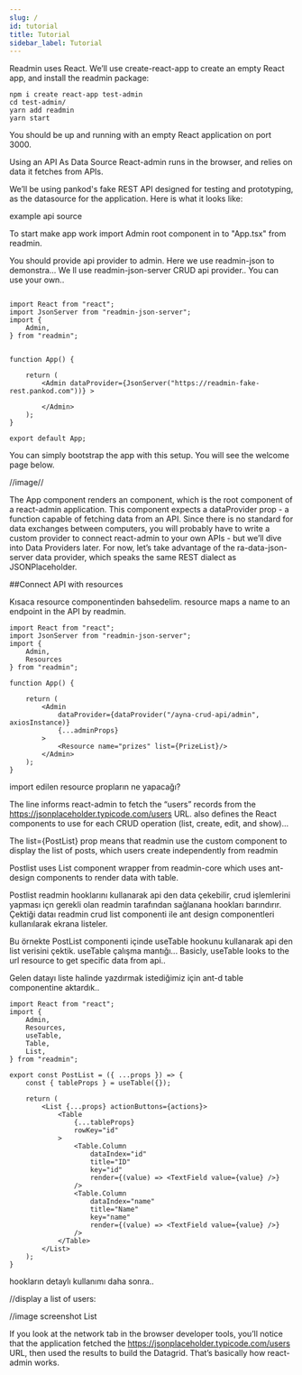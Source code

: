 ```yaml
---
slug: /
id: tutorial
title: Tutorial
sidebar_label: Tutorial
---
```



Readmin uses React. We’ll use create-react-app to create an empty React app, and install the readmin package:


````
npm i create react-app test-admin
cd test-admin/
yarn add readmin 
yarn start

````

You should be up and running with an empty React application on port 3000.

Using an API As Data Source
React-admin runs in the browser, and relies on data it fetches from APIs.

We’ll be using pankod's  fake REST API designed for testing and prototyping, as the datasource for the application. Here is what it looks like:



example api source


To start make app work import Admin root component in to "App.tsx"  from readmin.

You should provide api provider to admin. Here we use readmin-json to demonstra...
We ll use readmin-json-server CRUD api provider.. You can use your own..

```

import React from "react";
import JsonServer from "readmin-json-server";
import {
    Admin,
} from "readmin";

    
function App() {

    return (
        <Admin dataProvider={JsonServer("https://readmin-fake-rest.pankod.com"))} >
      
        </Admin>
    );
}

export default App;

```

You can simply bootstrap the app with this setup. You will see the welcome page below.


//image//


The App component renders an <Admin> component, which is the root component of a react-admin application. This component expects a dataProvider prop - a function capable of fetching data from an API. Since there is no standard for data exchanges between computers, you will probably have to write a custom provider to connect react-admin to your own APIs - but we’ll dive into Data Providers later. For now, let’s take advantage of the ra-data-json-server data provider, which speaks the same REST dialect as JSONPlaceholder.


##Connect API with resources 

Kısaca resource componentinden bahsedelim. 
resource maps a name to an endpoint in the API by readmin.



```
import React from "react";
import JsonServer from "readmin-json-server";
import {
    Admin,
    Resources
} from "readmin";

function App() {
 
    return (
        <Admin
            dataProvider={dataProvider("/ayna-crud-api/admin", axiosInstance)}
            {...adminProps}
        >
            <Resource name="prizes" list={PrizeList}/>
        </Admin>
    );
}
```

import edilen resource propların ne yapacağı?

The line <Resource name="users" /> informs react-admin to fetch the “users” records from the https://jsonplaceholder.typicode.com/users URL. <Resource> also defines the React components to use for each CRUD operation (list, create, edit, and show)...


The list={PostList} prop means that readmin  use the <PostList> custom component to display the list of posts, which users create independently from readmin  

Postlist uses List component wrapper from readmin-core  which uses ant-design components to render data with table.

Postlist readmin hooklarını kullanarak api den data çekebilir, crud işlemlerini yapması içn gerekli olan readmin  tarafından sağlanana hookları barındırır. Çektiği dataı readmin crud list componenti ile ant design componentleri kullanılarak ekrana listeler.

Bu örnekte PostList componenti içinde useTable hookunu kullanarak api den list verisini çektik. useTable çalışma mantığı...
Basicly, useTable looks to the url resource to get specific data from api..

Gelen datayı liste halinde yazdırmak istediğimiz için ant-d table componentine aktardık..

```
import React from "react";
import {
    Admin,
    Resources,
    useTable,
    Table,
    List,
} from "readmin";

export const PostList = ({ ...props }) => {
    const { tableProps } = useTable({});

    return (
        <List {...props} actionButtons={actions}>
            <Table
                {...tableProps}
                rowKey="id"
            >
                <Table.Column
                    dataIndex="id"
                    title="ID"
                    key="id"
                    render={(value) => <TextField value={value} />}
                />
                <Table.Column
                    dataIndex="name"
                    title="Name"
                    key="name"
                    render={(value) => <TextField value={value} />}
                />
            </Table>
        </List>
    );
}
```

hookların detaylı kullanımı daha sonra..


//display a list of users:

//image screenshot List


If you look at the network tab in the browser developer tools, you’ll notice that the application fetched the https://jsonplaceholder.typicode.com/users URL, then used the results to build the Datagrid. That’s basically how react-admin works.




